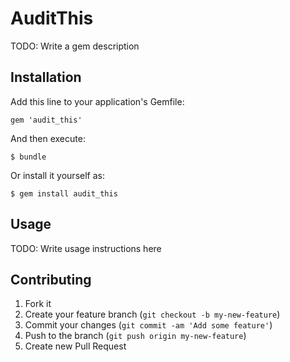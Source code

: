 # AuditThis

TODO: Write a gem description

## Installation

Add this line to your application's Gemfile:

    gem 'audit_this'

And then execute:

    $ bundle

Or install it yourself as:

    $ gem install audit_this

## Usage

TODO: Write usage instructions here

## Contributing

1. Fork it
2. Create your feature branch (`git checkout -b my-new-feature`)
3. Commit your changes (`git commit -am 'Add some feature'`)
4. Push to the branch (`git push origin my-new-feature`)
5. Create new Pull Request
